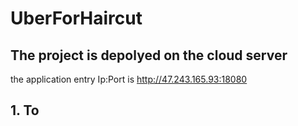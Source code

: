 # UberForHaircut

## The project is depolyed on the cloud server  
the application entry Ip:Port is http://47.243.165.93:18080 



## 1. To 
